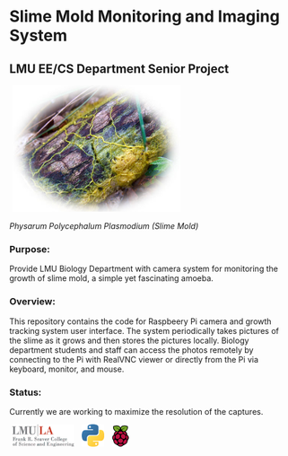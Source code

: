 # **Slime Mold Monitoring and Imaging System**
## **LMU EE/CS Department Senior Project**
<img src="images/oie_124645G3I2Cvl3-1.jpg" width="300" hspace="5">

*Physarum Polycephalum Plasmodium (Slime Mold)*
### Purpose:
Provide LMU Biology Department with camera system for monitoring the growth of slime mold, 
a simple yet fascinating amoeba.

### Overview: 
This repository contains the code for Raspbeery Pi camera and growth tracking system user interface. 
The system periodically takes pictures of the slime as it grows and then stores the pictures 
locally. Biology department students and staff can access the photos remotely by connecting to the 
Pi with RealVNC viewer or directly from the Pi via keyboard, monitor, and mouse.

### Status:
Currently we are working to maximize the resolution of the captures.

<img src="images/lmuseaver.jpg" width="110" hspace="5">    <img src="images/1024px-Python-logo-notext.svg.png" width="40" hspace="5">    <img src="images/Raspberry_Pi_Logo.svg.png" width="30" hspace="5">
